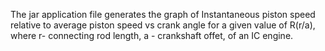 The jar application file generates the graph of Instantaneous piston speed relative to average piston speed vs crank angle for a given value of R(r/a), where r- connecting rod length, a - crankshaft offet, of an IC engine. 
